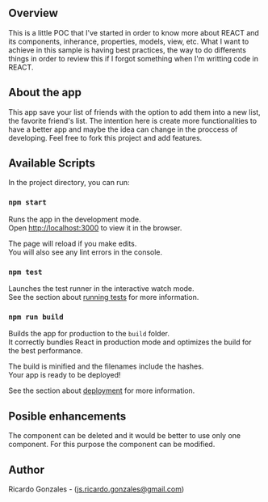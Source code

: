 ## Overview

This is a little POC that I've started in order to know more about REACT and its components, inherance, properties, models, view, etc. What I want to achieve in this sample is having best practices, the way to do differents things in order to review this if I forgot something when I'm writting code in REACT.

## About the app

This app save your list of friends with the option to add them into a new list, the favorite friend's list. The intention here is create more functionalities to have a better app and maybe the idea can change in the proccess of developing. Feel free to fork this project and add features.

## Available Scripts

In the project directory, you can run:

### `npm start`

Runs the app in the development mode.<br>
Open [http://localhost:3000](http://localhost:3000) to view it in the browser.

The page will reload if you make edits.<br>
You will also see any lint errors in the console.

### `npm test`

Launches the test runner in the interactive watch mode.<br>
See the section about [running tests](#running-tests) for more information.

### `npm run build`

Builds the app for production to the `build` folder.<br>
It correctly bundles React in production mode and optimizes the build for the best performance.

The build is minified and the filenames include the hashes.<br>
Your app is ready to be deployed!

See the section about [deployment](#deployment) for more information.


## Posible enhancements

The component <FriendsListFavorites> can be deleted and it would be better to use only one component. For this purpose the <FriendsList> component can be modified.

## Author
Ricardo Gonzales - (js.ricardo.gonzales@gmail.com)